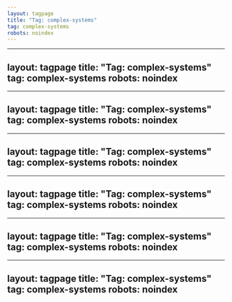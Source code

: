 ```yaml
---
layout: tagpage
title: "Tag: complex-systems"
tag: complex-systems
robots: noindex
---
```

---
layout: tagpage
title: "Tag: complex-systems"
tag: complex-systems
robots: noindex
---
---
layout: tagpage
title: "Tag: complex-systems"
tag: complex-systems
robots: noindex
---
---
layout: tagpage
title: "Tag: complex-systems"
tag: complex-systems
robots: noindex
---
---
layout: tagpage
title: "Tag: complex-systems"
tag: complex-systems
robots: noindex
---
---
layout: tagpage
title: "Tag: complex-systems"
tag: complex-systems
robots: noindex
---
---
layout: tagpage
title: "Tag: complex-systems"
tag: complex-systems
robots: noindex
---
